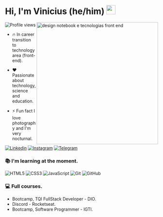 <h1 align="left"> Hi, I'm Vinicius (he/him) <img src="https://raw.githubusercontent.com/kaueMarques/kaueMarques/master/hi.gif" width="30px"> </h1>

<img align="right" width="400" src="https://i.imgur.com/Hlmqft2.png" alt="design notebook e tecnologias front end"/>

<p align="left"> <img src="https://komarev.com/ghpvc/?username=alvesvn&color=blue" alt="Profile views" /> </p>

- 🔥 In career transition to technology area (front-end).

- ❤️ Passionate about technology, science and education.

- ⚡ Fun fact I love photography and I'm very nocturnal.

[![Linkedin](https://img.shields.io/badge/-linkedin-05122A?style=flat&logo=linkedin)](https://www.linkedin.com/in/asvinicius/)
[![Instagram](https://img.shields.io/badge/-instagram-05122A?style=flat&logo=instagram)](https://www.instagram.com/alvezvini/)
[![Telegram](https://img.shields.io/badge/-telegram-05122A?style=flat&logo=telegram)](https://t.me/alvezvini)

### 📚 I'm learning at the moment.
![HTML5](https://img.shields.io/badge/-html5-05122A?style=flat&logo=html5)
![CSS3](https://img.shields.io/badge/-css3-05122A?style=flat&logo=css3)
![JavaScript](https://img.shields.io/badge/-JavaScript-05122A?style=flat&logo=javascript)
![Git](https://img.shields.io/badge/-git-05122A?style=flat&logo=git)
![GitHub](https://img.shields.io/badge/-github-05122A?style=flat&logo=github)

### 💻 Full courses.
- Bootcamp, TQI FullStack Developer - DIO. </br>
- Discord - Rocketseat. </br>
- Bootcamp, Software Programmer - IGTI.
